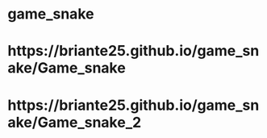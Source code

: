 # game_snake
<h1>https://briante25.github.io/game_snake/Game_snake
<h1>https://briante25.github.io/game_snake/Game_snake_2
